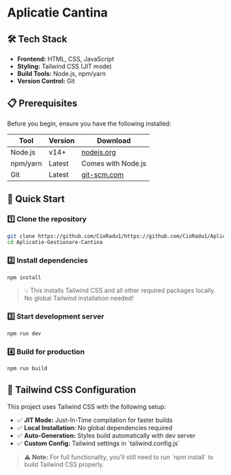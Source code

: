 # Aplicatie Cantina

## 🛠️ Tech Stack

- **Frontend:** HTML, CSS, JavaScript
- **Styling:** Tailwind CSS (JIT mode)
- **Build Tools:** Node.js, npm/yarn
- **Version Control:** Git

## 📋 Prerequisites

Before you begin, ensure you have the following installed:

| Tool | Version | Download |
|------|---------|----------|
| Node.js | v14+ | [nodejs.org](https://nodejs.org/) |
| npm/yarn | Latest | Comes with Node.js |
| Git | Latest | [git-scm.com](https://git-scm.com/) |

## 🚀 Quick Start

### 1️⃣ Clone the repository
```bash
git clone https://github.com/CioRadu1/https://github.com/CioRadu1/Aplicatie-Gestionare-Cantina.git
cd Aplicatie-Gestionare-Cantina
```

### 2️⃣ Install dependencies
```bash
npm install
```
> 💡 This installs Tailwind CSS and all other required packages locally. No global Tailwind installation needed!

### 3️⃣ Start development server
```bash
npm run dev
```

### 4️⃣ Build for production
```bash
npm run build
```
## 🎨 Tailwind CSS Configuration

This project uses Tailwind CSS with the following setup:

- ✅ **JIT Mode:** Just-In-Time compilation for faster builds
- ✅ **Local Installation:** No global dependencies required
- ✅ **Auto-Generation:** Styles build automatically with dev server
- ✅ **Custom Config:** Tailwind settings in \`tailwind.config.js\`


> ⚠️ **Note:** For full functionality, you'll still need to run \`npm install\` to build Tailwind CSS properly.